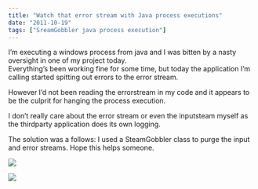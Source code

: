 ```yaml
---
title: "Watch that error stream with Java process executions"
date: "2011-10-19"
tags: ["SreamGobbler java process execution"]
---
```


I’m executing a windows process from java and I was bitten by a nasty oversight in one of my project today.   
Everything’s been working fine for some time, but today the application I’m calling started spitting out errors to the error stream.

However I’d not been reading the errorstream in my code and it appears to be the culprit for hanging the process execution.

I don’t really care about the error stream or even the inputsteam myself as the thirdparty application does its own logging.

The solution was a follows: I used a SteamGobbler class to purge the input and error streams. Hope this helps someone.

![](/images/./image.axd?picture=image_thumb_107.png)

![](/images/./image.axd?picture=image_thumb_108.png)
